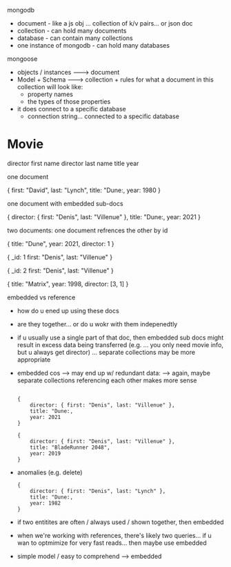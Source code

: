 mongodb

* document - like a js obj ... collection of k/v pairs... or json doc
* collection - can hold many documents
* database - can contain many collections
* one instance of mongodb - can hold many databases

mongoose

* objects / instances ---> document
* Model + Schema ---> collection + rules for what a document in this collection will look like:
    * property names
    * the types of those properties
* it does connect to a specific database
    * connection string... connected to a specific database

Movie
====
director first name
director last name
title
year

one document

{
    first: "David",
    last: "Lynch",
    title: "Dune:,
    year: 1980
}


one document with embedded sub-docs

{
    director: { first: "Denis", last: "Villenue" },
    title: "Dune:,
    year: 2021
}

two documents: one document refrences the other by id

{
    title: "Dune",
    year: 2021,
    director: 1
}

{
    _id: 1
    first: "Denis",
    last: "Villenue"
}

{
    _id: 2
    first: "Denis",
    last: "Villenue"
}

{
    title: "Matrix",
    year: 1998,
    director: [3, 1]
}

embedded vs reference

* how do u ened up using these docs
* are they together... or do u wokr with them indepenedtly
* if u usually use a single part of that doc, then embedded sub docs might result in excess data being transferred (e.g. ... you only need movie info, but u always get director) ... separate collections may be more appropriate
* embedded cos --> may end up w/ redundant data: -->  again, maybe separate collections referencing each other makes more sense

    ```

    {
        director: { first: "Denis", last: "Villenue" },
        title: "Dune:,
        year: 2021
    }

    {
        director: { first: "Denis", last: "Villenue" },
        title: "BladeRunner 2048",
        year: 2019
    }
    ```
* anomalies (e.g. delete)

    ```
    {
        director: { first: "Denis", last: "Lynch" },
        title: "Dune:,
        year: 1982
    }
    ```

* if two entitites are often / always used / shown together, then embedded
* when we're working with references, there's likely two queries... if u wan to optmimize for very fast reads... then maybe use embedded
* simple model / easy to comprehend --> embedded
